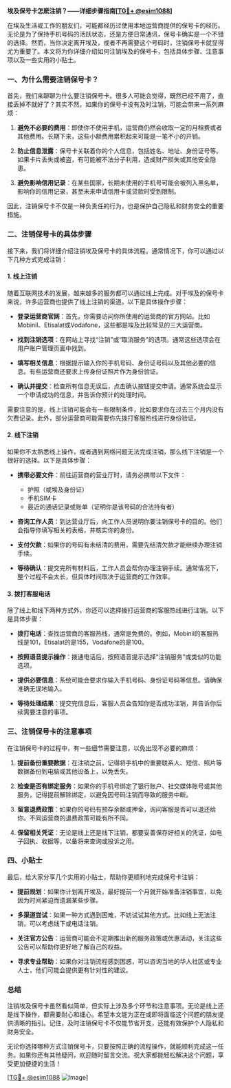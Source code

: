 **埃及保号卡怎麽注销？——详细步骤指南[[TG💪+ @esim1088](https://t.me/s/esim1088)]**

在埃及生活或工作的朋友们，可能都经历过使用本地运营商提供的保号卡的经历。无论是为了保持手机号码的活跃状态，还是方便日常通讯，保号卡确实是一个不错的选择。然而，当你决定离开埃及，或者不再需要这个号码时，注销保号卡就显得尤为重要了。本文将为你详细介绍如何注销埃及的保号卡，包括具体步骤、注意事项以及一些实用的小贴士。

### 一、为什么需要注销保号卡？

首先，我们来聊聊为什么要注销保号卡。很多人可能会觉得，既然已经不用了，直接丢掉不就好了？其实不然。如果你的保号卡没有及时注销，可能会带来一系列麻烦：

1. **避免不必要的费用**：即使你不使用手机，运营商仍然会收取一定的月租费或者其他费用。长期下来，这些小额费用累积起来可能是一笔不小的开销。
   
2. **防止信息泄露**：保号卡关联着你的个人信息，包括姓名、地址、身份证号等。如果卡片丢失或被盗，有可能被不法分子利用，造成财产损失或其他安全隐患。

3. **避免影响信用记录**：在某些国家，长期未使用的手机号可能会被列入黑名单，影响你的信用记录，甚至未来申请信用卡或贷款时受到限制。

因此，注销保号卡不仅是一种负责任的行为，也是保护自己隐私和财务安全的重要措施。

### 二、注销保号卡的具体步骤

接下来，我们将详细介绍注销埃及保号卡的具体流程。通常情况下，你可以通过以下几种方式完成注销：

#### 1. 线上注销

随着互联网技术的发展，越来越多的服务都可以通过线上完成。对于埃及的保号卡来说，许多运营商也提供了线上注销的渠道。以下是具体操作步骤：

- **登录运营商官网**：首先，你需要访问你所使用的运营商的官方网站。比如Mobinil、Etisalat或Vodafone，这些都是埃及比较常见的三大运营商。
  
- **找到注销选项**：在网站上寻找“注销”或“取消服务”的选项。通常这些选项会在用户账户管理页面中找到。

- **填写相关信息**：根据提示输入你的手机号码、身份证号码以及其他必要的信息。有些运营商还要求上传身份证照片作为身份验证。

- **确认并提交**：检查所有信息无误后，点击确认按钮提交申请。通常系统会显示一个申请成功的信息，并告诉你预计的处理时间。

需要注意的是，线上注销可能会有一些限制条件，比如要求你在过去三个月内没有欠费记录。此外，部分运营商可能需要你先拨打客服热线进行身份验证。

#### 2. 线下注销

如果你不太熟悉线上操作，或者遇到网络问题无法完成注销，那么线下注销是一个很好的选择。以下是具体步骤：

- **携带必要文件**：前往运营商的营业厅时，请务必携带以下文件：
  - 护照（或埃及身份证）
  - 手机SIM卡
  - 最近的通话记录或账单（证明你是该号码的合法持有者）

- **咨询工作人员**：到达营业厅后，向工作人员说明你要注销保号卡的目的。他们会指导你填写相关的表格，并核实你的身份。

- **支付欠款**：如果你的号码有未结清的费用，需要先结清欠款才能继续办理注销手续。

- **等待确认**：提交完所有材料后，工作人员会帮你办理注销手续。通常情况下，整个过程不会太长，但具体时间取决于运营商的工作效率。

#### 3. 拨打客服电话

除了线上和线下两种方式外，你还可以选择拨打运营商的客服热线进行注销。以下是具体步骤：

- **拨打电话**：查找运营商的客服热线，通常是免费的。例如，Mobinil的客服热线是101，Etisalat的是155，Vodafone的是100。

- **按照语音提示操作**：拨通电话后，按照语音提示选择“注销服务”或类似的功能选项。

- **提供必要信息**：系统可能会要求你输入手机号码、身份证号码等信息。请确保准确无误地输入。

- **等待处理结果**：提交完信息后，客服人员会告知你是否成功注销，并告诉你后续需要注意的事项。

### 三、注销保号卡的注意事项

在注销保号卡的过程中，有一些细节需要注意，以免出现不必要的麻烦：

1. **提前备份重要数据**：在注销之前，记得将手机中的重要联系人、短信、照片等数据备份到电脑或其他设备上，以免丢失。

2. **检查是否有绑定服务**：如果你的手机号绑定了银行账户、社交媒体账号或其他服务，记得提前解除绑定，以避免因号码注销而导致的服务中断。

3. **留意退费政策**：如果你的号码有预存余额或押金，询问客服是否可以退还给你。不同运营商的退费政策可能有所不同。

4. **保留相关凭证**：无论是线上还是线下注销，都要妥善保存好相关的凭证，如电子回执、收据等，以备将来查询或投诉之用。

### 四、小贴士

最后，给大家分享几个实用的小贴士，帮助你更顺利地完成保号卡注销：

- **提前规划**：如果你计划离开埃及，最好提前一个月就开始准备注销事宜，以免因为时间紧迫而遗漏某些步骤。

- **多渠道尝试**：如果一种方式遇到困难，不妨试试其他方式。比如线上无法注销，可以考虑线下或电话注销。

- **关注官方公告**：运营商可能会不定期推出新的服务政策或优惠活动，关注这些公告可以帮助你更好地了解自己的权益。

- **寻求专业帮助**：如果你对注销流程感到困惑，可以咨询当地的华人社区或专业人士，他们可能会提供更有针对性的建议。

### 总结

注销埃及保号卡虽然看似简单，但实际上涉及多个环节和注意事项。无论是线上还是线下操作，都需要耐心和细心。希望本文能为正在或即将面临这个问题的朋友提供清晰的指引。记住，及时注销保号卡不仅能节省开支，还能有效保护个人隐私和财务安全。

无论你选择哪种方式注销保号卡，只要按照正确的流程操作，就能顺利完成这一任务。如果你还有其他疑问，欢迎随时留言交流。祝大家都能轻松解决这个问题，享受更加便捷的生活！

[[TG💪+ @esim1088](https://t.me/s/esim1088) ![Image](https://i.postimg.cc/4NQfJmqS/Snipaste-2025-05-13-00-14-12.png)]